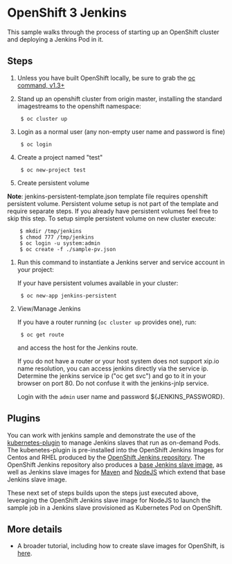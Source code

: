 OpenShift 3 Jenkins
=========================
This sample walks through the process of starting up an OpenShift cluster and deploying a Jenkins Pod in it.

Steps
-----

1. Unless you have built OpenShift locally, be sure  to grab the [oc command, v1.3+](https://github.com/openshift/origin/releases/tag/v1.3.1)

1. Stand up an openshift cluster from origin master, installing the standard imagestreams to the openshift namespace:

        $ oc cluster up

1. Login as a normal user (any non-empty user name and password is fine)

        $ oc login

1. Create a project  named "test"

        $ oc new-project test

1. Create persistent volume 

**Note**: jenkins-persistent-template.json template file requires openshift persistent volume.
Persistent volume setup is not part of the template and require separate steps. 
If you already have persistent volumes feel free to skip this step.
To setup simple persistent volume on new cluster execute:
        
        $ mkdir /tmp/jenkins
        $ chmod 777 /tmp/jenkins
        $ oc login -u system:admin
        $ oc create -f ./sample-pv.json

1. Run this command to instantiate a Jenkins server and service account in your project:

    If your have persistent volumes available in your cluster:

        $ oc new-app jenkins-persistent
    
1. View/Manage Jenkins

    If you have a router running (`oc cluster up` provides one), run:

        $ oc get route

    and access the host for the Jenkins route.

    If you do not have a router or your host system does not support xip.io name resolution, you can access jenkins directly via the service ip.  Determine the jenkins service ip ("oc get svc") and go to it in your browser on port 80.  Do not confuse it with the jenkins-jnlp service.

    Login with the `admin` user name and password ${JENKINS_PASSWORD}.

Plugins
------

You can work with jenkins sample and demonstrate the use of the [kubernetes-plugin](https://wiki.jenkins-ci.org/display/JENKINS/Kubernetes+Plugin) to manage
Jenkins slaves that run as on-demand Pods.  The kubenetes-plugin is pre-installed into the OpenShift Jenkins Images
for Centos and RHEL produced by the [OpenShift Jenkins repository](https://github.com/openshift/jenkins).  The OpenShift
Jenkins repository also produces a [base Jenkins slave image](https://github.com/openshift/jenkins/tree/master/slave-base),
as well as Jenkins slave images for [Maven](https://github.com/openshift/jenkins/tree/master/slave-maven) and
[NodeJS](https://github.com/openshift/jenkins/tree/master/slave-nodejs) which extend that base Jenkins slave image.

These next set of steps builds upon the steps just executed above, leveraging the OpenShift Jenkins slave image for NodeJS to launch the sample
job in a Jenkins slave provisioned as Kubernetes Pod on OpenShift.


More details
------------

* A broader tutorial, including how to create slave images for OpenShift, is [here](https://docs.openshift.org/latest/using_images/other_images/jenkins.html#using-the-jenkins-kubernetes-plug-in-to-run-jobs).  
